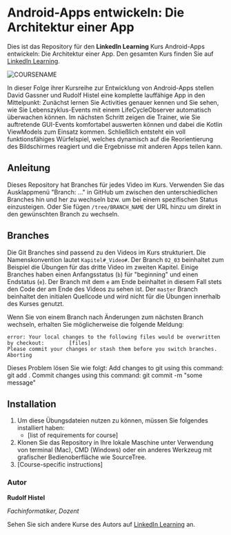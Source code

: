 # Android-Apps entwickeln: Die Architektur einer App

Dies ist das Repository für den **LinkedIn Learning** Kurs Android-Apps entwickeln: Die Architektur einer App. Den gesamten Kurs finden Sie auf [LinkedIn Learning][lil-course-url].

![COURSENAME][lil-thumbnail-url] 

In dieser Folge ihrer Kursreihe zur Entwicklung von Android-Apps stellen David Gassner und Rudolf Histel eine komplette lauffähige App in den Mittelpunkt: Zunächst lernen Sie Activities genauer kennen und Sie sehen, wie Sie Lebenszyklus-Events mit einem LifeCycleObserver automatisch überwachen können. Im nächsten Schritt zeigen die Trainer, wie Sie auftretende GUI-Events komfortabel auswerten können und dabei die Kotlin ViewModels zum Einsatz kommen. Schließlich entsteht ein voll funktionsfähiges Würfelspiel, welches dynamisch auf die Reorientierung des Bildschirmes reagiert und die Ergebnisse mit anderen Apps teilen kann.

## Anleitung

Dieses Repository hat Branches für jedes Video im Kurs. Verwenden Sie das Ausklappmenü "Branch: ..." in GitHub um zwischen den unterschiedlichen Branches hin und her zu wechseln bzw. um bei einem spezifischen Status einzusteigen. Oder Sie fügen `/tree/BRANCH_NAME` der URL hinzu um direkt in den gewünschten Branch zu wechseln.

## Branches

Die Git Branches sind passend zu den Videos im Kurs strukturiert. Die Namenskonvention lautet `Kapitel#_Video#`. Der Branch `02_03` beinhaltet zum Beispiel die Übungen für das dritte Video im zweiten Kapitel. 
Einige Branches haben einen Anfangsstatus (`b`) für "beginning" und einen Endstatus (`e`). Der Branch mit dem `e` am Ende beinhaltet in diesem Fall stets den Code der am Ende des Videos zu sehen ist. Der `master` Branch beinhaltet den initialen Quellcode und wird nicht für die Übungen innerhalb des Kurses genutzt.

Wenn Sie von einem Branch nach Änderungen zum nächsten Branch wechseln, erhalten Sie möglicherweise die folgende Meldung:

```
error: Your local changes to the following files would be overwritten by checkout:        [files]
Please commit your changes or stash them before you switch branches.
Aborting
```

Dieses Problem lösen Sie wie folgt:
    Add changes to git using this command: git add .
    Commit changes using this command: git commit -m "some message"

## Installation

1. Um diese Übungsdateien nutzen zu können, müssen Sie folgendes installiert haben:
   - [list of requirements for course]
2. Klonen Sie das Repository in Ihre lokale Maschine unter Verwendung von terminal (Mac), CMD (Windows) oder ein anderes Werkzeug mit grafischer Bedienoberfläche wie SourceTree.
3. [Course-specific instructions]

### Autor

**Rudolf Histel**

_Fachinformatiker, Dozent_

Sehen Sie sich andere Kurse des Autors auf [LinkedIn Learning](https://www.linkedin.com/in/rudolfkasper) an.

[lil-course-url]: https://www.linkedin.com/learning/android-apps-entwickeln-die-architektur-einer-app-mit-kotlin/eine-komplette-android-app-kennenlernen-und-verstehen
[lil-thumbnail-url]: https://media-exp1.licdn.com/dms/image/C560DAQFUBfUuq8AO7Q/learning-public-crop_675_1200/0/1641816410220?e=1642780800&v=beta&t=Tys2aD4Id-uyfm1WvTql4XeMBc-wB3_dpEjNnPazlBw
